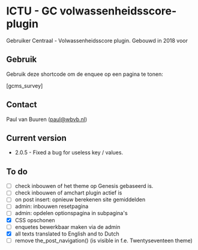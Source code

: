 # ICTU - GC volwassenheidsscore-plugin

Gebruiker Centraal - Volwassenheidsscore plugin.
Gebouwd in 2018 voor 

## Gebruik
Gebruik deze shortcode om de enquee op een pagina te tonen:

[gcms_survey]

## Contact
Paul van Buuren (paul@wbvb.nl)

## Current version
* 2.0.5 - Fixed a bug for useless key / values.

## To do
- [ ] check inbouwen of het theme op Genesis gebaseerd is.
- [ ] check inbouwen of amchart plugin actief is
- [ ] on post insert: opnieuw berekenen site gemiddelden
- [ ] admin: inbouwen resetpagina
- [ ] admin: opdelen optionspagina in subpagina's
- [x] CSS opschonen
- [ ] enquetes bewerkbaar maken via de admin
- [x] all texts translated to English and to Dutch
- [ ] remove the_post_navigation() (is visible in f.e. Twentyseventeen theme)
